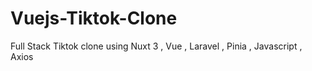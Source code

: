 # Vuejs-Tiktok-Clone
Full Stack Tiktok clone using Nuxt 3 , Vue , Laravel , Pinia , Javascript , Axios    
